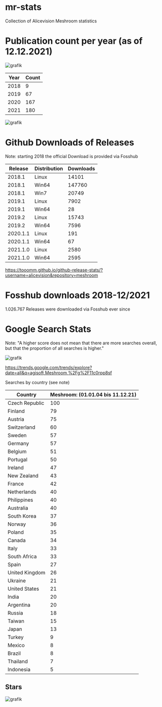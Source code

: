 # mr-stats

Collection of Alicevision Meshroom statistics


# Publication count per year (as of 12.12.2021)


![grafik](https://user-images.githubusercontent.com/8138537/145681052-d5161b50-4e60-4240-a77a-fdd872852465.png)

| Year |Count |
| ---- | ---- |
| 2018 | 9    |
| 2019 | 67   |
| 2020 | 167  |
| 2021 | 180  |

![grafik](https://user-images.githubusercontent.com/8138537/145681182-f603384f-168f-46a3-9f04-6e374ad4b782.png)

# Github Downloads of Releases

Note: starting 2018 the official Download is provided via Fosshub

| Release  | Distribution | Downloads |
| -------- | ------------ | --------- |
| 2018.1   | Linux        | 14101     |
| 2018.1   | Win64        | 147760    |
| 2018.1   | Win7         | 20749     |
| 2019.1   | Linux        | 7902      |
| 2019.1   | Win64        | 28        |
| 2019.2   | Linux        | 15743     |
| 2019.2   | Win64        | 7596      |
| 2020.1.1 | Linux        | 191       |
| 2020.1.1 | Win64        | 67        |
| 2021.1.0 | Linux        | 2580      |
| 2021.1.0 | Win64        | 2595      |	
		
https://tooomm.github.io/github-release-stats/?username=alicevision&repository=meshroom		

# Fosshub downloads 2018-12/2021
1.026.767 Releases were downloaded via Fosshub ever since

# Google Search Stats

Note: "A higher score does not mean that there are more searches overall, but that the proportion of all searches is higher."

![grafik](https://user-images.githubusercontent.com/8138537/145682345-b1120ba2-1568-47c2-b321-5bde0944b7b7.png)

https://trends.google.com/trends/explore?date=all&q=agisoft,Meshroom,%2Fg%2F11c0rpp8sf

Searches by country (see note)

| Country        | Meshroom: (01.01.04 bis 11.12.21) |
| -------------- | --------------------------------- |
| Czech Republic | 100                               |
| Finland        | 79                                |
| Austria        | 75                                |
| Switzerland    | 60                                |
| Sweden         | 57                                |
| Germany        | 57                                |
| Belgium        | 51                                |
| Portugal       | 50                                |
| Ireland        | 47                                |
| New Zealand    | 43                                |
| France         | 42                                |
| Netherlands    | 40                                |
| Philippines    | 40                                |
| Australia      | 40                                |
| South Korea    | 37                                |
| Norway         | 36                                |
| Poland         | 35                                |
| Canada         | 34                                |
| Italy          | 33                                |
| South Africa   | 33                                |
| Spain          | 27                                |
| United Kingdom | 26                                |
| Ukraine        | 21                                |
| United States  | 21                                |
| India          | 20                                |
| Argentina      | 20                                |
| Russia         | 18                                |
| Taiwan         | 15                                |
| Japan          | 13                                |
| Turkey         | 9                                 |
| Mexico         | 8                                 |
| Brazil         | 8                                 |
| Thailand       | 7                                 |
| Indonesia      | 5                                 |

## Stars
![grafik](https://user-images.githubusercontent.com/8138537/232889908-3da6430c-1767-4b3d-8e39-88106bfae607.png)


